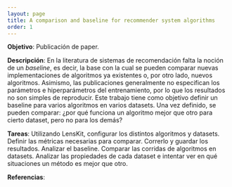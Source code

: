 ```yaml
---
layout: page
title: A comparison and baseline for recommender system algorithms
order: 1
---
```


__Objetivo__: Publicación de paper. 
  
__Descripción__: En la literatura de sistemas de recomendación falta la
noción de un *baseline*, es decir, la base con la cual se pueden comparar
nuevas implementaciones de algoritmos ya existentes o, por otro lado,
nuevos algoritmos. Asimismo, las publicaciones generalmente no especifican
los parámetros e hiperparámetros del entrenamiento, por lo que los resultados
no son simples de reproducir. Este trabajo tiene como objetivo definir un 
baseline para varios algoritmos en varios datasets. Una vez definido, se
pueden comparar: ¿por qué funciona un algoritmo mejor que otro para cierto
dataset, pero no para los demás?
  
__Tareas__: Utilizando LensKit, configurar los distintos algoritmos y datasets.
Definir las métricas necesarias para comparar.
Correrlo y guardar los resultados. Analizar el baseline. Comparar las corridas
de algoritmos en datasets. Analizar las propiedades de cada dataset e intentar
ver en qué situaciones un método es mejor que otro.

__Referencias__:


